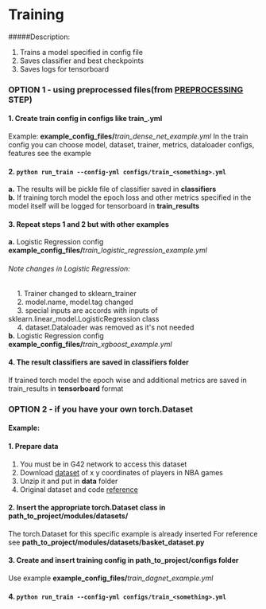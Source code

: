 # Training 

#####Description:
1. Trains a model specified in config file 
2. Saves classifier and best checkpoints 
3. Saves logs for tensorboard


### OPTION 1 - using preprocessed files(from [PREPROCESSING](PREPROCESSING.MD) STEP)


#### 1. Create train config in **configs** like train_<something>.yml
Example: **example_config_files/**_train_dense_net_example.yml_
In the train config you can choose model, dataset, trainer, metrics, dataloader configs, features see the example

#### 2. `python run_train --config-yml configs/train_<something>.yml`
**a.** The results will be pickle file of classifier saved in **classifiers** <br />
**b.** If training torch model the epoch loss and other metrics specified in the model itself will be logged for tensorboard in **train_results**<br />

#### 3. Repeat steps 1 and 2 but with other examples
**a.** Logistic Regression config **example_config_files/**_train_logistic_regression_example.yml_
###### Note changes in Logistic Regression:
&emsp; 1. Trainer changed to sklearn_trainer <br />
&emsp; 2. model.name, model.tag changed <br />
&emsp; 3. special inputs are accords with inputs of sklearn.linear_model.LogisticRegression class<br />
&emsp; 4. dataset.Dataloader was removed as it's not needed<br />
**b.** Logistic Regression config **example_config_files/**_train_xgboost_example.yml_

#### 4. The result classifiers are saved in classifiers folder
If trained torch model the epoch wise and additional metrics are saved in train_results in **tensorboard** format


### OPTION 2 - if you have your own torch.Dataset
#### Example:
#### 1. Prepare data
1. You must be in G42 network to access this dataset
2. Download [dataset](https://uan-example-datasets.obs.ae-ad-1.g42cloud.com/dagnet.zip) of x y coordinates of players in NBA games
3. Unzip it and put in **data** folder
4. Original dataset and code [reference](https://github.com/alexmonti19/dagnet)

#### 2. Insert the appropriate torch.Dataset class in **path_to_project/modules/datasets/**
The torch.Dataset for this specific example is already inserted
For reference see **path_to_project/modules/datasets/basket_dataset.py**

#### 3. Create and insert training config in **path_to_project/configs** folder
Use example **example_config_files/**_train_dagnet_example.yml_

#### 4. `python run_train --config-yml configs/train_<something>.yml`
